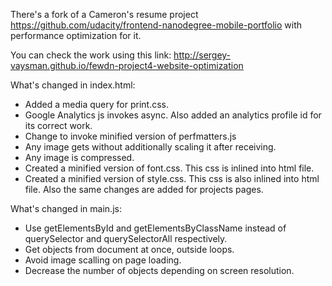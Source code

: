 
There's a fork of a Cameron's resume project https://github.com/udacity/frontend-nanodegree-mobile-portfolio
with performance optimization for it.

You can check the work using this link:
http://sergey-vaysman.github.io/fewdn-project4-website-optimization

What's changed in index.html:
* Added a media query for print.css.
* Google Analytics js invokes async. Also added an analytics profile id for its correct work.
* Change to invoke minified version of perfmatters.js
* Any image gets without additionally scaling it after receiving.
* Any image is compressed.
* Created a minified version of font.css. This css is inlined into html file.
* Created a minified version of style.css. This css is also inlined into html file.
Also the same changes are added for projects pages.

What's changed in main.js:
* Use getElementsById and getElementsByClassName instead of querySelector and querySelectorAll respectively.
* Get objects from document at once, outside loops.
* Avoid image scalling on page loading.
* Decrease the number of objects depending on screen resolution.


